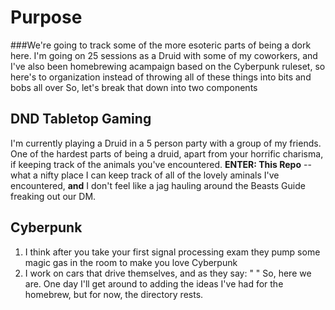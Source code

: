 # Purpose
###We're going to track some of the more esoteric parts of being a dork here. I'm going on 25 sessions as a Druid with some of my coworkers, and I've also been homebrewing acampaign based on the Cyberpunk ruleset, so here's to organization instead of throwing all of these things into bits and bobs all over
So, let's break that down into two components

## DND Tabletop Gaming
I'm currently playing a Druid in a 5 person party with a group of my friends. One of the hardest parts of being a druid, apart from your horrific charisma, if keeping track of the animals you've encountered.
**ENTER: This Repo** -- what a nifty place I can keep track of all of the lovely aminals I've encountered, __and__ I don't feel like a jag hauling around the Beasts Guide freaking out our DM.

## Cyberpunk 
1. I think after you take your first signal processing exam they pump some magic gas in the room to make you love Cyberpunk
2. I work on cars that drive themselves, and as they say: " <art imitates life> "
So, here we are. One day I'll get around to adding the ideas I've had for the homebrew, but for now, the directory rests.